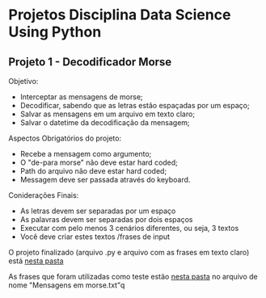 # Projetos Disciplina Data Science Using Python

## Projeto 1 - Decodificador Morse

Objetivo:

* Interceptar as mensagens de morse;
* Decodificar, sabendo que as letras estão espaçadas por um espaço;
* Salvar as mensagens em um arquivo em texto claro;
* Salvar o datetime da decodificação da mensagem;

Aspectos Obrigatórios do projeto:

* Recebe a mensagem como argumento;
* O "de-para morse" não deve estar hard coded;
* Path do arquivo não deve estar hard coded;
* Messagem deve ser passada através do keyboard.

Coniderações Finais:

* As letras devem ser separadas por um espaço
* As palavras devem ser separadas por dois espaços
* Executar com pelo menos 3 cenários diferentes, ou seja, 3 textos
* Você deve criar estes textos /frases de input

O projeto finalizado (arquivo .py e arquivo com as frases em texto claro) está [nesta pasta](Scripts)

As frases que foram utilizadas como teste estão [nesta pasta](Docs) no arquivo de nome "Mensagens em morse.txt"q
